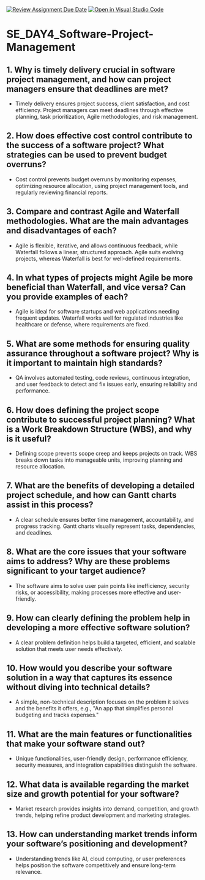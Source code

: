 [![Review Assignment Due Date](https://classroom.github.com/assets/deadline-readme-button-22041afd0340ce965d47ae6ef1cefeee28c7c493a6346c4f15d667ab976d596c.svg)](https://classroom.github.com/a/9pw6JKcu)
[![Open in Visual Studio Code](https://classroom.github.com/assets/open-in-vscode-2e0aaae1b6195c2367325f4f02e2d04e9abb55f0b24a779b69b11b9e10269abc.svg)](https://classroom.github.com/online_ide?assignment_repo_id=18475610&assignment_repo_type=AssignmentRepo)
# SE_DAY4_Software-Project-Management
## 1. Why is timely delivery crucial in software project management, and how can project managers ensure that deadlines are met?
* Timely delivery ensures project success, client satisfaction, and cost efficiency. Project managers can meet deadlines through effective planning, task prioritization, Agile methodologies, and risk management.
  
## 2. How does effective cost control contribute to the success of a software project? What strategies can be used to prevent budget overruns?
* Cost control prevents budget overruns by monitoring expenses, optimizing resource allocation, using project management tools, and regularly reviewing financial reports.

## 3. Compare and contrast Agile and Waterfall methodologies. What are the main advantages and disadvantages of each?
* Agile is flexible, iterative, and allows continuous feedback, while Waterfall follows a linear, structured approach. Agile suits evolving projects, whereas Waterfall is best for well-defined requirements.
  
## 4. In what types of projects might Agile be more beneficial than Waterfall, and vice versa? Can you provide examples of each?
* Agile is ideal for software startups and web applications needing frequent updates. Waterfall works well for regulated industries like healthcare or defense, where requirements are fixed.
  
## 5. What are some methods for ensuring quality assurance throughout a software project? Why is it important to maintain high standards?
* QA involves automated testing, code reviews, continuous integration, and user feedback to detect and fix issues early, ensuring reliability and performance.
  
## 6. How does defining the project scope contribute to successful project planning? What is a Work Breakdown Structure (WBS), and why is it useful?
* Defining scope prevents scope creep and keeps projects on track. WBS breaks down tasks into manageable units, improving planning and resource allocation.
  
## 7. What are the benefits of developing a detailed project schedule, and how can Gantt charts assist in this process?
* A clear schedule ensures better time management, accountability, and progress tracking. Gantt charts visually represent tasks, dependencies, and deadlines.
  
## 8. What are the core issues that your software aims to address? Why are these problems significant to your target audience?
* The software aims to solve user pain points like inefficiency, security risks, or accessibility, making processes more effective and user-friendly.
  
## 9. How can clearly defining the problem help in developing a more effective software solution?
* A clear problem definition helps build a targeted, efficient, and scalable solution that meets user needs effectively.
  
## 10. How would you describe your software solution in a way that captures its essence without diving into technical details?
* A simple, non-technical description focuses on the problem it solves and the benefits it offers, e.g., "An app that simplifies personal budgeting and tracks expenses."
  
## 11. What are the main features or functionalities that make your software stand out?
* Unique functionalities, user-friendly design, performance efficiency, security measures, and integration capabilities distinguish the software.
  
## 12. What data is available regarding the market size and growth potential for your software?
* Market research provides insights into demand, competition, and growth trends, helping refine product development and marketing strategies.
  
## 13. How can understanding market trends inform your software’s positioning and development?
* Understanding trends like AI, cloud computing, or user preferences helps position the software competitively and ensure long-term relevance.
